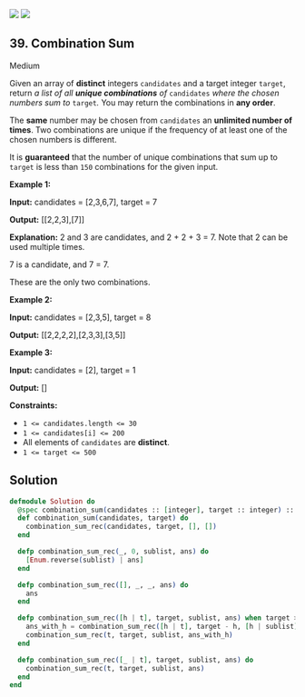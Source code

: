 [![](https://img.shields.io/github/stars/javadev/LeetCode-in-All?label=Stars&style=flat-square)](https://github.com/javadev/LeetCode-in-All)
[![](https://img.shields.io/github/forks/javadev/LeetCode-in-All?label=Fork%20me%20on%20GitHub%20&style=flat-square)](https://github.com/javadev/LeetCode-in-All/fork)

## 39\. Combination Sum

Medium

Given an array of **distinct** integers `candidates` and a target integer `target`, return _a list of all **unique combinations** of_ `candidates` _where the chosen numbers sum to_ `target`_._ You may return the combinations in **any order**.

The **same** number may be chosen from `candidates` an **unlimited number of times**. Two combinations are unique if the frequency of at least one of the chosen numbers is different.

It is **guaranteed** that the number of unique combinations that sum up to `target` is less than `150` combinations for the given input.

**Example 1:**

**Input:** candidates = [2,3,6,7], target = 7

**Output:** [[2,2,3],[7]]

**Explanation:** 
2 and 3 are candidates, and 2 + 2 + 3 = 7. Note that 2 can be used multiple times.

7 is a candidate, and 7 = 7. 

These are the only two combinations.

**Example 2:**

**Input:** candidates = [2,3,5], target = 8

**Output:** [[2,2,2,2],[2,3,3],[3,5]]

**Example 3:**

**Input:** candidates = [2], target = 1

**Output:** []

**Constraints:**

*   `1 <= candidates.length <= 30`
*   `1 <= candidates[i] <= 200`
*   All elements of `candidates` are **distinct**.
*   `1 <= target <= 500`

## Solution

```elixir
defmodule Solution do
  @spec combination_sum(candidates :: [integer], target :: integer) :: [[integer]]
  def combination_sum(candidates, target) do
    combination_sum_rec(candidates, target, [], [])
  end

  defp combination_sum_rec(_, 0, sublist, ans) do
    [Enum.reverse(sublist) | ans]
  end

  defp combination_sum_rec([], _, _, ans) do
    ans
  end

  defp combination_sum_rec([h | t], target, sublist, ans) when target >= h do
    ans_with_h = combination_sum_rec([h | t], target - h, [h | sublist], ans)
    combination_sum_rec(t, target, sublist, ans_with_h)
  end

  defp combination_sum_rec([_ | t], target, sublist, ans) do
    combination_sum_rec(t, target, sublist, ans)
  end
end
```